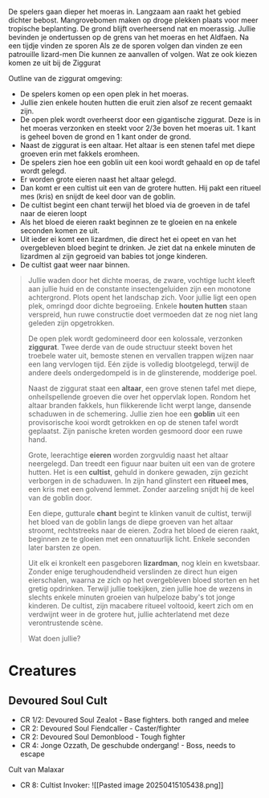 De spelers gaan dieper het moeras in. Langzaam aan raakt het gebied dichter bebost. Mangrovebomen maken op droge plekken plaats voor meer tropische beplanting. De grond blijft overheersend nat en moerassig. Jullie bevinden je ondertussen op de grens van het moeras en het Aldfaen.
Na een tijdje vinden ze sporen
Als ze de sporen volgen dan vinden ze een patrouille lizard-men
Die kunnen ze aanvallen of volgen. Wat ze ook kiezen komen ze uit bij de Ziggurat

Outline van de ziggurat omgeving:
- De spelers komen op een open plek in het moeras.
- Jullie zien enkele houten hutten die eruit zien alsof ze recent gemaakt zijn. 
- De open plek wordt overheerst door een gigantische ziggurat. Deze is in het moeras verzonken en steekt voor 2/3e boven het moeras uit. 1 kant is geheel boven de grond en 1 kant onder de grond.
- Naast de ziggurat is een altaar. Het altaar is een stenen tafel met diepe groeven erin met fakkels eromheen. 
- De spelers zien hoe een goblin uit een kooi wordt gehaald en op de tafel wordt gelegd.
- Er worden grote eieren naast het altaar gelegd. 
- Dan komt er een cultist uit een van de grotere hutten. Hij pakt een ritueel mes (kris) en snijdt de keel door van de goblin. 
- De cultist begint een chant terwijl het bloed via de groeven in de tafel naar de eieren loopt
- Als het bloed de eieren raakt beginnen ze te gloeien en na enkele seconden komen ze uit.
- Uit ieder ei komt een lizardmen, die direct het ei opeet en van het overgebleven bloed begint te drinken. Je ziet dat na enkele minuten de lizardmen al zijn gegroeid van babies tot jonge kinderen.
- De cultist gaat weer naar binnen.

> Jullie waden door het dichte moeras, de zware, vochtige lucht kleeft aan jullie huid en de constante insectengeluiden zijn een monotone achtergrond. Plots opent het landschap zich. Voor jullie ligt een open plek, omringd door dichte begroeiing. Enkele **houten hutten** staan verspreid, hun ruwe constructie doet vermoeden dat ze nog niet lang geleden zijn opgetrokken.
>
> De open plek wordt gedomineerd door een kolossale, verzonken **ziggurat**. Twee derde van de oude structuur steekt boven het troebele water uit, bemoste stenen en vervallen trappen wijzen naar een lang vervlogen tijd. Eén zijde is volledig blootgelegd, terwijl de andere deels ondergedompeld is in de glinsterende, modderige poel.
>
> Naast de ziggurat staat een **altaar**, een grove stenen tafel met diepe, onheilspellende groeven die over het oppervlak lopen. Rondom het altaar branden fakkels, hun flikkerende licht werpt lange, dansende schaduwen in de schemering. Jullie zien hoe een **goblin** uit een provisorische kooi wordt getrokken en op de stenen tafel wordt geplaatst. Zijn panische kreten worden gesmoord door een ruwe hand.
>
> Grote, leerachtige **eieren** worden zorgvuldig naast het altaar neergelegd. Dan treedt een figuur naar buiten uit een van de grotere hutten. Het is een **cultist**, gehuld in donkere gewaden, zijn gezicht verborgen in de schaduwen. In zijn hand glinstert een **ritueel mes**, een kris met een golvend lemmet. Zonder aarzeling snijdt hij de keel van de goblin door.
>
> Een diepe, gutturale **chant** begint te klinken vanuit de cultist, terwijl het bloed van de goblin langs de diepe groeven van het altaar stroomt, rechtstreeks naar de eieren. Zodra het bloed de eieren raakt, beginnen ze te gloeien met een onnatuurlijk licht. Enkele seconden later barsten ze open.
>
> Uit elk ei kronkelt een pasgeboren **lizardman**, nog klein en kwetsbaar. Zonder enige terughoudendheid verslinden ze direct hun eigen eierschalen, waarna ze zich op het overgebleven bloed storten en het gretig opdrinken. Terwijl jullie toekijken, zien jullie hoe de wezens in slechts enkele minuten groeien van hulpeloze baby's tot jonge kinderen. De cultist, zijn macabere ritueel voltooid, keert zich om en verdwijnt weer in de grotere hut, jullie achterlatend met deze verontrustende scène.
>
> Wat doen jullie?
# Creatures

## Devoured Soul Cult
- CR 1/2: Devoured Soul Zealot - Base fighters. both ranged and melee
- CR 2: Devoured Soul Fiendcaller - Caster/fighter
- CR 2: Devoured Soul Demonblood - Tough fighter
- CR 4: Jonge Ozzath, De geschubde ondergang! - Boss, needs to escape


Cult van Malaxar
- CR 8:  Cultist Invoker:
![[Pasted image 20250415105438.png]]